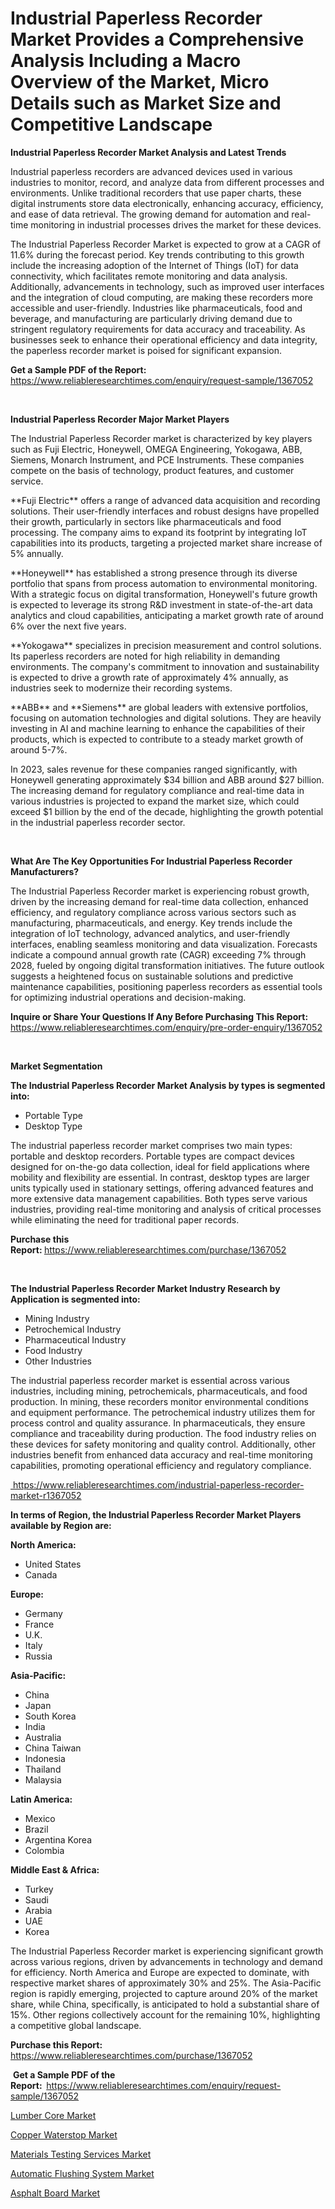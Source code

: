 <p><h1>Industrial Paperless Recorder Market Provides a Comprehensive Analysis Including a Macro Overview of the Market, Micro Details such as Market Size and Competitive Landscape</h1></p><p><strong>Industrial Paperless Recorder Market Analysis and Latest Trends</strong></p>
<p><p>Industrial paperless recorders are advanced devices used in various industries to monitor, record, and analyze data from different processes and environments. Unlike traditional recorders that use paper charts, these digital instruments store data electronically, enhancing accuracy, efficiency, and ease of data retrieval. The growing demand for automation and real-time monitoring in industrial processes drives the market for these devices.</p><p>The Industrial Paperless Recorder Market is expected to grow at a CAGR of 11.6% during the forecast period. Key trends contributing to this growth include the increasing adoption of the Internet of Things (IoT) for data connectivity, which facilitates remote monitoring and data analysis. Additionally, advancements in technology, such as improved user interfaces and the integration of cloud computing, are making these recorders more accessible and user-friendly. Industries like pharmaceuticals, food and beverage, and manufacturing are particularly driving demand due to stringent regulatory requirements for data accuracy and traceability. As businesses seek to enhance their operational efficiency and data integrity, the paperless recorder market is poised for significant expansion.</p></p>
<p><strong>Get a Sample PDF of the Report:&nbsp;</strong> <a href="https://www.reliableresearchtimes.com/enquiry/request-sample/1367052?utm_campaign=2006&utm_medium=2&utm_source=Github&utm_content=ia&utm_term=26122024&utm_id=industrial-paperless-recorder">https://www.reliableresearchtimes.com/enquiry/request-sample/1367052</a></p>
<p>&nbsp;</p>
<p><strong>Industrial Paperless Recorder Major Market Players</strong></p>
<p><p>The Industrial Paperless Recorder market is characterized by key players such as Fuji Electric, Honeywell, OMEGA Engineering, Yokogawa, ABB, Siemens, Monarch Instrument, and PCE Instruments. These companies compete on the basis of technology, product features, and customer service.</p><p>**Fuji Electric** offers a range of advanced data acquisition and recording solutions. Their user-friendly interfaces and robust designs have propelled their growth, particularly in sectors like pharmaceuticals and food processing. The company aims to expand its footprint by integrating IoT capabilities into its products, targeting a projected market share increase of 5% annually.</p><p>**Honeywell** has established a strong presence through its diverse portfolio that spans from process automation to environmental monitoring. With a strategic focus on digital transformation, Honeywell's future growth is expected to leverage its strong R&D investment in state-of-the-art data analytics and cloud capabilities, anticipating a market growth rate of around 6% over the next five years.</p><p>**Yokogawa** specializes in precision measurement and control solutions. Its paperless recorders are noted for high reliability in demanding environments. The company's commitment to innovation and sustainability is expected to drive a growth rate of approximately 4% annually, as industries seek to modernize their recording systems.</p><p>**ABB** and **Siemens** are global leaders with extensive portfolios, focusing on automation technologies and digital solutions. They are heavily investing in AI and machine learning to enhance the capabilities of their products, which is expected to contribute to a steady market growth of around 5-7%.</p><p>In 2023, sales revenue for these companies ranged significantly, with Honeywell generating approximately $34 billion and ABB around $27 billion. The increasing demand for regulatory compliance and real-time data in various industries is projected to expand the market size, which could exceed $1 billion by the end of the decade, highlighting the growth potential in the industrial paperless recorder sector.</p></p>
<p>&nbsp;</p>
<p><strong>What Are The Key Opportunities For Industrial Paperless Recorder Manufacturers?</strong></p>
<p><p>The Industrial Paperless Recorder market is experiencing robust growth, driven by the increasing demand for real-time data collection, enhanced efficiency, and regulatory compliance across various sectors such as manufacturing, pharmaceuticals, and energy. Key trends include the integration of IoT technology, advanced analytics, and user-friendly interfaces, enabling seamless monitoring and data visualization. Forecasts indicate a compound annual growth rate (CAGR) exceeding 7% through 2028, fueled by ongoing digital transformation initiatives. The future outlook suggests a heightened focus on sustainable solutions and predictive maintenance capabilities, positioning paperless recorders as essential tools for optimizing industrial operations and decision-making.</p></p>
<p><strong>Inquire or Share Your Questions If Any Before Purchasing This Report:</strong> <a href="https://www.reliableresearchtimes.com/enquiry/pre-order-enquiry/1367052?utm_campaign=2006&utm_medium=2&utm_source=Github&utm_content=ia&utm_term=26122024&utm_id=industrial-paperless-recorder">https://www.reliableresearchtimes.com/enquiry/pre-order-enquiry/1367052</a></p>
<p>&nbsp;</p>
<p><strong>Market Segmentation</strong></p>
<p><strong>The Industrial Paperless Recorder Market Analysis by types is segmented into:</strong></p>
<p><ul><li>Portable Type</li><li>Desktop Type</li></ul></p>
<p><p>The industrial paperless recorder market comprises two main types: portable and desktop recorders. Portable types are compact devices designed for on-the-go data collection, ideal for field applications where mobility and flexibility are essential. In contrast, desktop types are larger units typically used in stationary settings, offering advanced features and more extensive data management capabilities. Both types serve various industries, providing real-time monitoring and analysis of critical processes while eliminating the need for traditional paper records.</p></p>
<p><strong>Purchase this Report:&nbsp;</strong><a href="https://www.reliableresearchtimes.com/purchase/1367052?utm_campaign=2006&utm_medium=2&utm_source=Github&utm_content=ia&utm_term=26122024&utm_id=industrial-paperless-recorder">https://www.reliableresearchtimes.com/purchase/1367052</a></p>
<p>&nbsp;</p>
<p><strong>The Industrial Paperless Recorder Market Industry Research by Application is segmented into:</strong></p>
<p><ul><li>Mining Industry</li><li>Petrochemical Industry</li><li>Pharmaceutical Industry</li><li>Food Industry</li><li>Other Industries</li></ul></p>
<p><p>The industrial paperless recorder market is essential across various industries, including mining, petrochemicals, pharmaceuticals, and food production. In mining, these recorders monitor environmental conditions and equipment performance. The petrochemical industry utilizes them for process control and quality assurance. In pharmaceuticals, they ensure compliance and traceability during production. The food industry relies on these devices for safety monitoring and quality control. Additionally, other industries benefit from enhanced data accuracy and real-time monitoring capabilities, promoting operational efficiency and regulatory compliance.</p></p>
<p><a href="https://www.reliableresearchtimes.com/industrial-paperless-recorder-market-r1367052?utm_campaign=2006&utm_medium=2&utm_source=Github&utm_content=ia&utm_term=26122024&utm_id=industrial-paperless-recorder">&nbsp;https://www.reliableresearchtimes.com/industrial-paperless-recorder-market-r1367052</a></p>
<p><strong>In terms of Region, the Industrial Paperless Recorder Market Players available by Region are:</strong></p>
<p>
    <p> <strong> North America: </strong>
        <ul>
            <li>United States</li>
            <li>Canada</li>
        </ul>
        </p> 
    <p> <strong> Europe: </strong>
        <ul>
            <li>Germany</li>
            <li>France</li>
            <li>U.K.</li>
            <li>Italy</li>
            <li>Russia</li>
        </ul>
        </p> 
    <p> <strong> Asia-Pacific: </strong>
        <ul>
            <li>China</li>
            <li>Japan</li>
            <li>South Korea</li>
            <li>India</li>
            <li>Australia</li>
            <li>China Taiwan</li>
            <li>Indonesia</li>
            <li>Thailand</li>
            <li>Malaysia</li>
        </ul>
        </p> 
    <p> <strong> Latin America: </strong>
        <ul>
            <li>Mexico</li>
            <li>Brazil</li>
            <li>Argentina Korea</li>
            <li>Colombia</li>
        </ul>
        </p> 
    <p> <strong> Middle East & Africa: </strong>
        <ul>
            <li>Turkey</li>
            <li>Saudi</li>
            <li>Arabia</li>
            <li>UAE</li>
            <li>Korea</li>
        </ul>
    </p>
    </p>
<p><p>The Industrial Paperless Recorder market is experiencing significant growth across various regions, driven by advancements in technology and demand for efficiency. North America and Europe are expected to dominate, with respective market shares of approximately 30% and 25%. The Asia-Pacific region is rapidly emerging, projected to capture around 20% of the market share, while China, specifically, is anticipated to hold a substantial share of 15%. Other regions collectively account for the remaining 10%, highlighting a competitive global landscape.</p></p>
<p><strong>Purchase this Report: </strong><a href="https://www.reliableresearchtimes.com/purchase/1367052?utm_campaign=2006&utm_medium=2&utm_source=Github&utm_content=ia&utm_term=26122024&utm_id=industrial-paperless-recorder">https://www.reliableresearchtimes.com/purchase/1367052</a></p>
<p>&nbsp;<strong>Get a Sample PDF of the Report:&nbsp;&nbsp;</strong><a href="https://www.reliableresearchtimes.com/enquiry/request-sample/1367052?utm_campaign=2006&utm_medium=2&utm_source=Github&utm_content=ia&utm_term=26122024&utm_id=industrial-paperless-recorder">https://www.reliableresearchtimes.com/enquiry/request-sample/1367052</a></p>
<p><strong></strong></p>
<p><p><a href="https://www.linkedin.com/pulse/lumber-core-market-size-growth-industry-analysis-segmentation-qhmuf?utm_campaign=2006&utm_medium=2&utm_source=Github&utm_content=ia&utm_term=26122024&utm_id=industrial-paperless-recorder">Lumber Core Market</a></p><p><a href="https://www.linkedin.com/pulse/global-copper-waterstop-market-trends-applications-analysis-99p1f?utm_campaign=2006&utm_medium=2&utm_source=Github&utm_content=ia&utm_term=26122024&utm_id=industrial-paperless-recorder">Copper Waterstop Market</a></p><p><a href="https://www.linkedin.com/pulse/comprehensive-materials-testing-services-market-size-growing-jwusf?utm_campaign=2006&utm_medium=2&utm_source=Github&utm_content=ia&utm_term=26122024&utm_id=industrial-paperless-recorder">Materials Testing Services Market</a></p><p><a href="https://www.linkedin.com/pulse/detailed-insights-competitive-landscape-automatic-flushing-gxd0e?utm_campaign=2006&utm_medium=2&utm_source=Github&utm_content=ia&utm_term=26122024&utm_id=industrial-paperless-recorder">Automatic Flushing System Market</a></p><p><a href="https://www.linkedin.com/pulse/asphalt-board-market-growth-study-provides-comprehensive-9xjvf?utm_campaign=2006&utm_medium=2&utm_source=Github&utm_content=ia&utm_term=26122024&utm_id=industrial-paperless-recorder">Asphalt Board Market</a></p></p>